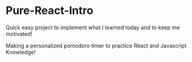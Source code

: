 # Pure-React-Intro

Quick easy project to implement what I learned today and to keep me motivated!

Making a personalized pomodoro timer to practice React and Javascript Knowledge!
